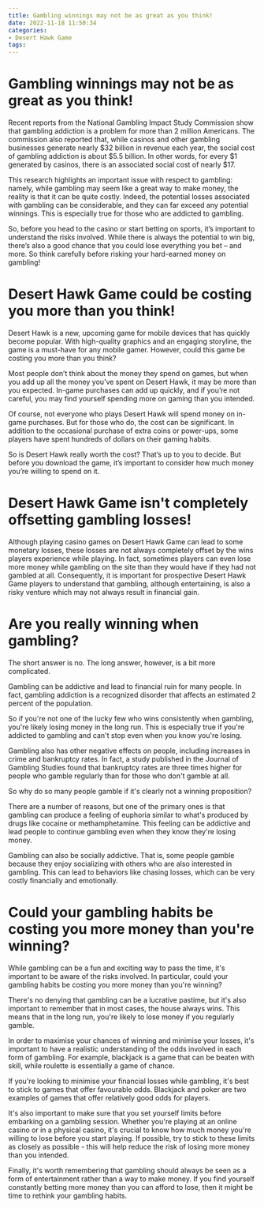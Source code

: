 ```yaml
---
title: Gambling winnings may not be as great as you think!
date: 2022-11-18 11:50:34
categories:
- Desert Hawk Game
tags:
---
```



#  Gambling winnings may not be as great as you think!

Recent reports from the National Gambling Impact Study Commission show that gambling addiction is a problem for more than 2 million Americans. The commission also reported that, while casinos and other gambling businesses generate nearly $32 billion in revenue each year, the social cost of gambling addiction is about $5.5 billion. In other words, for every $1 generated by casinos, there is an associated social cost of nearly $17.

This research highlights an important issue with respect to gambling: namely, while gambling may seem like a great way to make money, the reality is that it can be quite costly. Indeed, the potential losses associated with gambling can be considerable, and they can far exceed any potential winnings. This is especially true for those who are addicted to gambling.

So, before you head to the casino or start betting on sports, it’s important to understand the risks involved. While there is always the potential to win big, there’s also a good chance that you could lose everything you bet – and more. So think carefully before risking your hard-earned money on gambling!

#  Desert Hawk Game could be costing you more than you think!

Desert Hawk is a new, upcoming game for mobile devices that has quickly become popular. With high-quality graphics and an engaging storyline, the game is a must-have for any mobile gamer. However, could this game be costing you more than you think?

Most people don’t think about the money they spend on games, but when you add up all the money you’ve spent on Desert Hawk, it may be more than you expected. In-game purchases can add up quickly, and if you’re not careful, you may find yourself spending more on gaming than you intended.

Of course, not everyone who plays Desert Hawk will spend money on in-game purchases. But for those who do, the cost can be significant. In addition to the occasional purchase of extra coins or power-ups, some players have spent hundreds of dollars on their gaming habits.

So is Desert Hawk really worth the cost? That’s up to you to decide. But before you download the game, it’s important to consider how much money you’re willing to spend on it.

#  Desert Hawk Game isn't completely offsetting gambling losses!

Although playing casino games on Desert Hawk Game can lead to some monetary losses, these losses are not always completely offset by the wins players experience while playing. In fact, sometimes players can even lose more money while gambling on the site than they would have if they had not gambled at all. Consequently, it is important for prospective Desert Hawk Game players to understand that gambling, although entertaining, is also a risky venture which may not always result in financial gain.

#  Are you really winning when gambling?

The short answer is no. The long answer, however, is a bit more complicated.

Gambling can be addictive and lead to financial ruin for many people. In fact, gambling addiction is a recognized disorder that affects an estimated 2 percent of the population.

So if you're not one of the lucky few who wins consistently when gambling, you're likely losing money in the long run. This is especially true if you're addicted to gambling and can't stop even when you know you're losing.

Gambling also has other negative effects on people, including increases in crime and bankruptcy rates. In fact, a study published in the Journal of Gambling Studies found that bankruptcy rates are three times higher for people who gamble regularly than for those who don't gamble at all.

So why do so many people gamble if it's clearly not a winning proposition?

There are a number of reasons, but one of the primary ones is that gambling can produce a feeling of euphoria similar to what's produced by drugs like cocaine or methamphetamine. This feeling can be addictive and lead people to continue gambling even when they know they're losing money.

Gambling can also be socially addictive. That is, some people gamble because they enjoy socializing with others who are also interested in gambling. This can lead to behaviors like chasing losses, which can be very costly financially and emotionally.

#  Could your gambling habits be costing you more money than you're winning?

While gambling can be a fun and exciting way to pass the time, it's important to be aware of the risks involved. In particular, could your gambling habits be costing you more money than you're winning?

There's no denying that gambling can be a lucrative pastime, but it's also important to remember that in most cases, the house always wins. This means that in the long run, you're likely to lose money if you regularly gamble.

In order to maximise your chances of winning and minimise your losses, it's important to have a realistic understanding of the odds involved in each form of gambling. For example, blackjack is a game that can be beaten with skill, while roulette is essentially a game of chance.

If you're looking to minimise your financial losses while gambling, it's best to stick to games that offer favourable odds. Blackjack and poker are two examples of games that offer relatively good odds for players.

It's also important to make sure that you set yourself limits before embarking on a gambling session. Whether you're playing at an online casino or in a physical casino, it's crucial to know how much money you're willing to lose before you start playing. If possible, try to stick to these limits as closely as possible - this will help reduce the risk of losing more money than you intended.

Finally, it's worth remembering that gambling should always be seen as a form of entertainment rather than a way to make money. If you find yourself constantly betting more money than you can afford to lose, then it might be time to rethink your gambling habits.